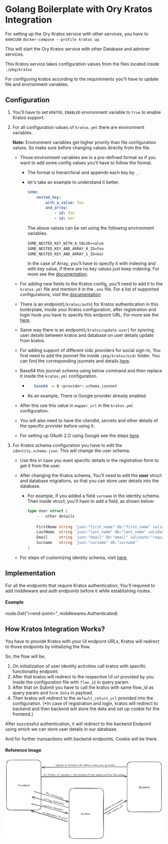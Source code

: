 # Golang Boilerplate with Ory Kratos Integration

For setting up the Ory Kratos service with other services, you have to execute ```docker-compose --profile kratos up```.

This will start the Ory Kratos service with other Database and adminer services.

This Kratos service takes configuration values from the files located inside ```./pkg/kratos```

For configuring kratos according to the requirements you'll have to update file and environment variables.

## Configuration
1. You'll have to set ```KRATOS_ENABLED``` environment variable to `true` to enable Kratos support.
2. For all configuration values of ```kratos.yml``` there are environment variables.
    
    **Note:** Environment variables get higher priority than file configuration values. So make sure before changing values directly from the file.

    - Those environment variables are in a pre-defined format so if you want to add some config values you'll have to follow the format.
        
        - The format is hierarchical and appends each key by `_`.
        - let's take an example to understand it better.
            ```yaml
            some:
                nested_key:
                    with_a_value: foo
                    and_array:
                        - id: foo
                        - id: bar
            ```
            The above values can be set using the following environment variables.
            
            ```SOME_NESTED_KEY_WITH_A_VALUE=value``` 
            ```SOME_NESTED_KEY_AND_ARRAY_0_ID=foo```
            ```SOME_NESTED_KEY_AND_ARRAY_1_ID=bar```

            In the case of Array, you'll have to specify it with indexing and with key value, if there are no key values just keep indexing. For more see the [documentation](https://www.ory.sh/docs/ecosystem/configuring#loading-configuration-from-environment-variables).
    - For adding new fields to the Kratos config, you'll need to add it to the `kratos.yml` file and mention it in the ```.env``` file. For a list of supported configurations, visit the [documentation](https://www.ory.sh/docs/kratos/reference/configuration)

    - There is an endpoint(`/kratos/auth`) for Kratos authentication in this boilerplate, inside your Kratos configuration, after registration and login hook you have to specify this endpoint URL. For more see the [here](#how-kratos-integration-works).
    
    - Same way there is an endpoint(`/kratos/update-user`)  for syncing user details between kratos and database on user details update from kratos.   

    - For adding support of different oidc providers for social sign-in, You first need to add the jsonnet file inside `/pkg/kratos/oidc` folder. You can find the corresponding jsonnets and details [here](https://www.ory.sh/docs/kratos/social-signin/generic).

    - Base64 this jsonnet schema using below command and then replace it inside the `kratos.yml` configuration.
        - ```bash 
             base64 -w 0 <provider>.schema.jsonnet
            ```
        - As an example, There is Google provider already enabled.
    - After this use this value in `mapper_url` in the `kratos.yml` configuration.
    - You will also need to have the cliendId, secrets and other details of the specific provider before using it.
    - For setting up OAuth 2.O using Google see the steps [here](https://support.google.com/cloud/answer/6158849?hl=en).

3. For Kratos schema configuration you have to edit the ```identity.schema.json```. This will change the user schema.
    
    - Use this in case you want specific details in the registration form to get it from the user.

    - After changing the Kratos schema, You'll need to edit the **user** struct and database migrations, so that you can store user details into the database.

        - For example, If you added a field `surname` in the identity schema. Then inside struct, you'll have to add a field, as shown below:

            ```go
            type User struct {
                --- other details

                FirstName string `json:"first_name" db:"first_name" validate:"required"`
                LastName  string `json:"last_name" db:"last_name" validate:"required"`
                Email     string `json:"email" db:"email" validate:"required"`
                Surname   string `json:"surname" db:"surname"`
            }
            ```
    - For steps of customizing identity schema, visit [here](https://www.ory.sh/docs/kratos/manage-identities/customize-identity-schema).

## Implementation
For all the endpoints that require Kratos authentication, You'll required to add middleware and auth endpoints before it while establishing routes.

#### Example
route.Get("/\<end-point\>", middlewares.Authenticated)

## How Kratos Integration Works?
You have to provide Kratos with your UI endpoint URLs, Kratos will redirect to those endpoints by initializing the flow.

So, the flow will be,

1. On initialization of user identity activities call kratos with specific functionality endpoint.
2. After that kratos will redirect to the respective UI url provided by you inside the configuration file with `flow_id` in query param.
3. After that on Submit you have to call the kratos with same flow_id as query param and `Form Data` in payload. 
4. Then kratos will redirect to the `default_return_url` provided into the configuration. (*In case of registration and login, kratos will redirect to backend and then backend will store the data and set up cookie for the frontend.)    

After successful authentication, it will redirect to the backend Endpoint using which we can store user details in our database.

And for further transactions with backend endpoints, Cookie will be there.



#### Reference Image
![Alt text](image.png)
